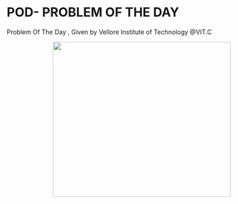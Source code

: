 # POD- PROBLEM OF THE DAY
Problem Of The Day , Given by Vellore Institute of Technology @VIT.C

<img align="right" height="350" width="400" src="https://dribbble.com/shots/4801105-Animation" /> </a>
